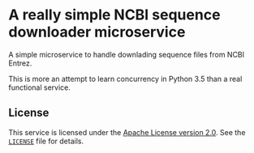A really simple NCBI sequence downloader microservice
=====================================================

A simple microservice to handle downlading sequence files from NCBI Entrez.

This is more an attempt to learn concurrency in Python 3.5 than a real functional service.

License
-------

This service is licensed under the [Apache License version
2.0](http://www.apache.org/licenses/LICENSE-2.0).
See the [`LICENSE`](LICENSE) file for details.
